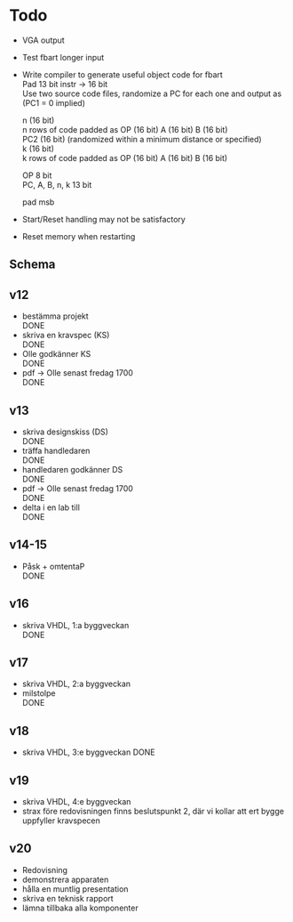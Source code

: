 ﻿
Todo
====

* VGA output
* Test fbart longer input
* Write compiler to generate useful object code for fbart  
    Pad 13 bit instr -> 16 bit  
    Use two source code files, randomize a PC for each one and output as  
    (PC1 = 0 implied)  

    n (16 bit)  
    n rows of code padded as OP (16 bit) A (16 bit) B (16 bit)  
    PC2 (16 bit) (randomized within a minimum distance or specified)  
    k (16 bit)  
    k rows of code padded as OP (16 bit) A (16 bit) B (16 bit)  

    OP 8 bit  
    PC, A, B, n, k 13 bit  

    pad msb  
* Start/Reset handling may not be satisfactory
* Reset memory when restarting

Schema
------

## v12
- bestämma projekt  
    DONE
- skriva en kravspec (KS)  
    DONE
- Olle godkänner KS  
    DONE
- pdf -> Olle senast fredag 1700  
    DONE

## v13
- skriva designskiss (DS)  
    DONE
- träffa handledaren  
    DONE
- handledaren godkänner DS  
    DONE
- pdf -> Olle senast fredag 1700  
    DONE
- delta i en lab till  
    DONE

## v14-15
- Påsk + omtentaP  
    DONE

## v16
- skriva VHDL, 1:a byggveckan  
    DONE

## v17
- skriva VHDL, 2:a byggveckan
- milstolpe  
    DONE

## v18
- skriva VHDL, 3:e byggveckan
    DONE

## v19
- skriva VHDL, 4:e byggveckan
- strax före redovisningen finns beslutspunkt 2, där vi kollar att ert bygge uppfyller kravspecen

## v20
- Redovisning
- demonstrera apparaten
- hålla en muntlig presentation
- skriva en teknisk rapport
- lämna tillbaka alla komponenter

